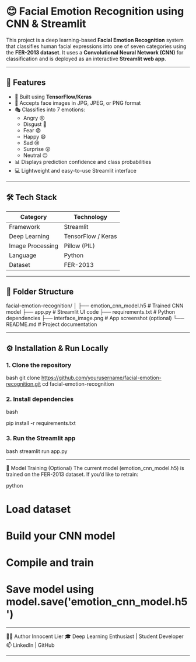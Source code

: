 # 😊 Facial Emotion Recognition using CNN & Streamlit

This project is a deep learning-based **Facial Emotion Recognition** system that classifies human facial expressions into one of seven categories using the **FER-2013 dataset**. It uses a **Convolutional Neural Network (CNN)** for classification and is deployed as an interactive **Streamlit web app**.

---

## 🚀 Features

- 🧠 Built using **TensorFlow/Keras**
- 📸 Accepts face images in JPG, JPEG, or PNG format
- 🎭 Classifies into 7 emotions:
  - Angry 😠
  - Disgust 🤢
  - Fear 😨
  - Happy 😄
  - Sad 😢
  - Surprise 😲
  - Neutral 😐
- 📊 Displays prediction confidence and class probabilities
- 💻 Lightweight and easy-to-use Streamlit interface

---


## 🛠 Tech Stack

| Category          | Technology             |
|-------------------|------------------------|
| Framework         | Streamlit              |
| Deep Learning     | TensorFlow / Keras     |
| Image Processing  | Pillow (PIL)           |
| Language          | Python                 |
| Dataset           | FER-2013               |

---

## 📁 Folder Structure

facial-emotion-recognition/
│
├── emotion_cnn_model.h5 # Trained CNN model
├── app.py # Streamlit UI code
├── requirements.txt # Python dependencies
├── interface_image.png # App screenshot (optional)
└── README.md # Project documentation


---

## ⚙️ Installation & Run Locally

### 1. Clone the repository
bash
git clone https://github.com/yourusername/facial-emotion-recognition.git
cd facial-emotion-recognition

### 2. Install dependencies
bash

pip install -r requirements.txt

### 3. Run the Streamlit app
bash
streamlit run app.py


---


🧠 Model Training (Optional)
The current model (emotion_cnn_model.h5) is trained on the FER-2013 dataset. If you’d like to retrain:

python

# Load dataset
# Build your CNN model
# Compile and train
# Save model using model.save('emotion_cnn_model.h5')


---


🙋‍♂️ Author
Innocent Lier
🎓 Deep Learning Enthusiast | Student Developer
📫 LinkedIn | GitHub


---
